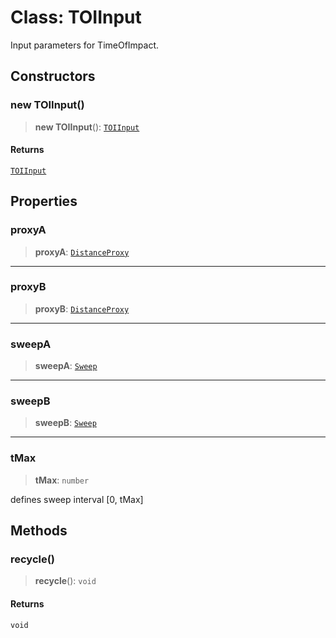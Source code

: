 # Class: TOIInput

Input parameters for TimeOfImpact.

## Constructors

### new TOIInput()

> **new TOIInput**(): [`TOIInput`](/api/classes/TOIInput)

#### Returns

[`TOIInput`](/api/classes/TOIInput)

## Properties

### proxyA

> **proxyA**: [`DistanceProxy`](/api/classes/DistanceProxy)

***

### proxyB

> **proxyB**: [`DistanceProxy`](/api/classes/DistanceProxy)

***

### sweepA

> **sweepA**: [`Sweep`](/api/classes/Sweep)

***

### sweepB

> **sweepB**: [`Sweep`](/api/classes/Sweep)

***

### tMax

> **tMax**: `number`

defines sweep interval [0, tMax]

## Methods

### recycle()

> **recycle**(): `void`

#### Returns

`void`
